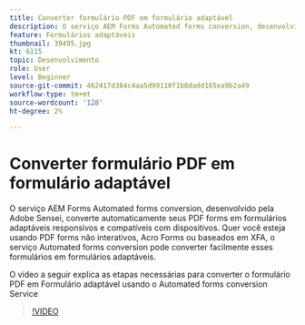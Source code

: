 ```yaml
---
title: Converter formulário PDF em formulário adaptável
description: O serviço AEM Forms Automated forms conversion, desenvolvido pela Adobe Sensei, converte automaticamente seus PDF forms em formulários adaptáveis responsivos e compatíveis com dispositivos. Quer você esteja usando PDF forms não interativos, Acro Forms ou baseados em XFA, o serviço Automated forms conversion pode converter facilmente esses formulários em formulários adaptáveis.
feature: Formulários adaptáveis
thumbnail: 39495.jpg
kt: 6115
topic: Desenvolvimento
role: User
level: Beginner
source-git-commit: 462417d384c4aa5d99110f1b8dadd165ea9b2a49
workflow-type: tm+mt
source-wordcount: '128'
ht-degree: 2%

---
```


# Converter formulário PDF em formulário adaptável

O serviço AEM Forms Automated forms conversion, desenvolvido pela Adobe Sensei, converte automaticamente seus PDF forms em formulários adaptáveis responsivos e compatíveis com dispositivos. Quer você esteja usando PDF forms não interativos, Acro Forms ou baseados em XFA, o serviço Automated forms conversion pode converter facilmente esses formulários em formulários adaptáveis.

O vídeo a seguir explica as etapas necessárias para converter o formulário PDF em Formulário adaptável usando o Automated forms conversion Service

>[!VIDEO](https://video.tv.adobe.com/v/39495/?quality=9&learn=on)

